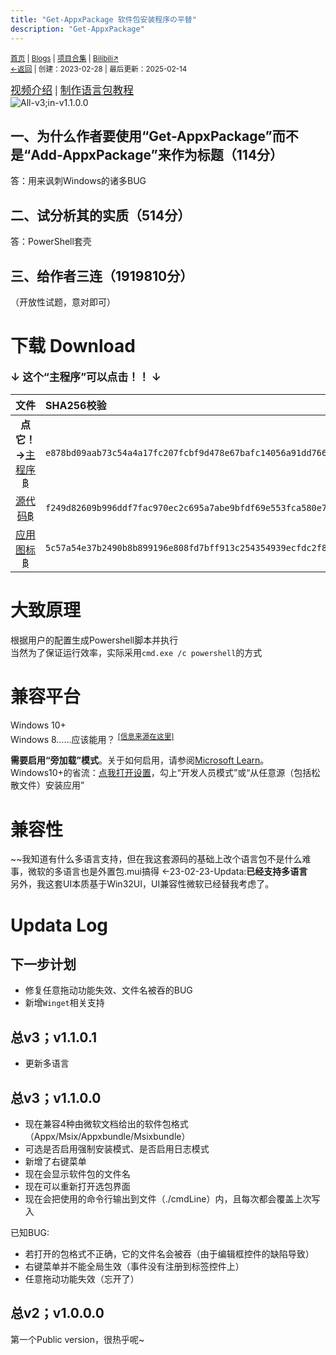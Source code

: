 ```yaml
---
title: "Get-AppxPackage 软件包安装程序の平替"
description: "Get-AppxPackage"
---
```

<small id="old_menu"><a href="/">首页</a> | <a href="/blogs">Blogs</a> | <a href="/Project">项目合集</a> | <a href="https://space.bilibili.com/1987247870">Bilibili↗</a><br><a href="../">←返回</a> |
 创建：2023-02-28 | 最后更新：2025-02-14</small><br>

<big>[视频介绍](http://b23.tv/BV1VA411z7bq)</big> | <big>[制作语言包教程](./how-to-make-lang-profile)</big><br>
![](https://s1.ax1x.com/2023/02/28/ppCUGuT.png "All-v3;in-v1.1.0.0")

## 一、为什么作者要使用“Get-AppxPackage”而不是“Add-AppxPackage”来作为标题（114分）
答：用来讽刺Windows的诸多BUG
## 二、试分析其的实质（514分）
答：PowerShell套壳
## 三、给作者三连（1919810分）
（开放性试题，意对即可）

# 下载 Download

<big><b>↓ 这个“主程序”可以点击！！ ↓</b></big>
 
|文件|SHA256校验|
|:-:|:-|
| **点它！→**[主程序฿](https://rs.kdxiaoyi.top/res/projects/Get-AppxPackage/Get-AppxPackage.exe) | `e878bd09aab73c54a4a17fc207fcbf9d478e67bafc14056a91dd766684273b9c` |
| [源代码฿](https://rs.kdxiaoyi.top/res/projects/Get-AppxPackage/Get-AppxPackage.e) | `f249d82609b996ddf7fac970ec2c695a7abe9bfdf69e553fca580e74d690e5ed` |
| [应用图标฿](https://rs.kdxiaoyi.top/res/projects/Get-AppxPackage/Get-AppxPackage.ico) | `5c57a54e37b2490b8b899196e808fd7bff913c254354939ecfdc2f8356851658` |

# 大致原理
根据用户的配置生成Powershell脚本并执行<br>
当然为了保证运行效率，实际采用`cmd.exe /c powershell`的方式

# 兼容平台
Windows 10+<br>
Windows 8……应该能用？ <sup><a target="_blank" href="https://www.404techsupport.com/2014/06/23/installing-free-windows-8-modern-apps-without-the-windows-store/">[信息来源在这里]</a></sup><br>

**需要启用“旁加载”模式**。关于如何启用，请参阅[Microsoft Learn](https://learn.microsoft.com/zh-cn/windows/application-management/sideload-apps-in-windows-10#step-1-turn-on-sideloading)。<br>
Windows10+的省流：[点我打开设置](ms-settings:developers)，勾上“开发人员模式”或“从任意源（包括松散文件）安装应用”<br>

# 兼容性
~~我知道有什么多语言支持，但在我这套源码的基础上改个语言包不是什么难事，微软的多语言也是外置包.mui搞得  ←23-02-23-Updata:**已经支持多语言**<br>
另外，我这套UI本质基于Win32UI，UI兼容性微软已经替我考虑了。

# Updata Log
## 下一步计划
- 修复任意拖动功能失效、文件名被吞的BUG
- 新增`Winget`相关支持

## 总v3；v1.1.0.1
- 更新多语言

## 总v3；v1.1.0.0
- 现在兼容4种由微软文档给出的软件包格式（Appx/Msix/Appxbundle/Msixbundle）
- 可选是否启用强制安装模式、是否启用日志模式
- 新增了右键菜单
- 现在会显示软件包的文件名
- 现在可以重新打开选包界面
- 现在会把使用的命令行输出到文件（./cmdLine）内，且每次都会覆盖上次写入

已知BUG:
- 若打开的包格式不正确，它的文件名会被吞（由于编辑框控件的缺陷导致）
- 右键菜单并不能全局生效（事件没有注册到标签控件上）
- 任意拖动功能失效（忘开了）

## 总v2；v1.0.0.0
第一个Public version，很热乎呢~

<script src="https://rs.kdxiaoyi.top/res/scripts/js/sober@1.0.6.min.js"></script><script src="https://kdxiaoyi.top/pmd.js"></script><script src="https://rs.kdxiaoyi.top/res/scripts/js/pmd-reRender.min.js"></script>